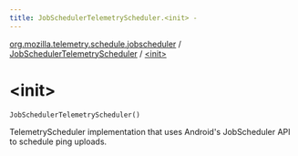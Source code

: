 ```yaml
---
title: JobSchedulerTelemetryScheduler.<init> - 
---
```


[org.mozilla.telemetry.schedule.jobscheduler](../index.html) / [JobSchedulerTelemetryScheduler](index.html) / [&lt;init&gt;](./-init-.html)

# &lt;init&gt;

`JobSchedulerTelemetryScheduler()`

TelemetryScheduler implementation that uses Android's JobScheduler API to schedule ping uploads.

